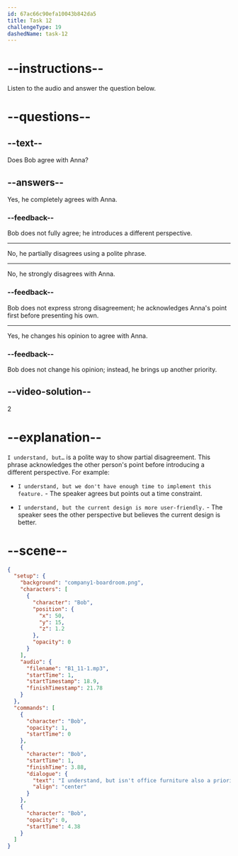 ```yaml
---
id: 67ac66c90efa10043b842da5
title: Task 12
challengeType: 19
dashedName: task-12
---
```


<!-- (Audio) Bob: I understand, but isn't office furniture also a priority? -->

# --instructions--

Listen to the audio and answer the question below.

# --questions--

## --text--

Does Bob agree with Anna?

## --answers--

Yes, he completely agrees with Anna.

### --feedback--

Bob does not fully agree; he introduces a different perspective.

---

No, he partially disagrees using a polite phrase.

---

No, he strongly disagrees with Anna.

### --feedback--

Bob does not express strong disagreement; he acknowledges Anna's point first before presenting his own.

---

Yes, he changes his opinion to agree with Anna.

### --feedback--

Bob does not change his opinion; instead, he brings up another priority.

## --video-solution--

2

# --explanation--

`I understand, but…` is a polite way to show partial disagreement. This phrase acknowledges the other person's point before introducing a different perspective. For example:

- `I understand, but we don't have enough time to implement this feature.` - The speaker agrees but points out a time constraint.

- `I understand, but the current design is more user-friendly.` - The speaker sees the other perspective but believes the current design is better.

# --scene--

```json
{
  "setup": {
    "background": "company1-boardroom.png",
    "characters": [
      {
        "character": "Bob",
        "position": {
          "x": 50,
          "y": 15,
          "z": 1.2
        },
        "opacity": 0
      }
    ],
    "audio": {
      "filename": "B1_11-1.mp3",
      "startTime": 1,
      "startTimestamp": 18.9,
      "finishTimestamp": 21.78
    }
  },
  "commands": [
    {
      "character": "Bob",
      "opacity": 1,
      "startTime": 0
    },
    {
      "character": "Bob",
      "startTime": 1,
      "finishTime": 3.88,
      "dialogue": {
        "text": "I understand, but isn't office furniture also a priority?",
        "align": "center"
      }
    },
    {
      "character": "Bob",
      "opacity": 0,
      "startTime": 4.38
    }
  ]
}
```
